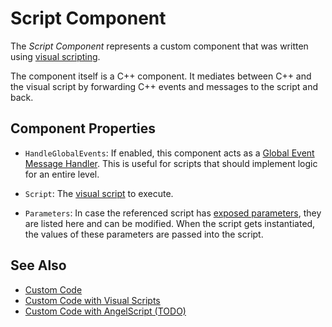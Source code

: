 # Script Component

The *Script Component* represents a custom component that was written using [visual scripting](visual-script-class-asset.md).

The component itself is a C++ component. It mediates between C++ and the visual script by forwarding C++ events and messages to the script and back.

## Component Properties

* `HandleGlobalEvents`: If enabled, this component acts as a [Global Event Message Handler](../../runtime/world/world-messaging.md#global-event-message-handlers). This is useful for scripts that should implement logic for an entire level.

* `Script`: The [visual script](visual-script-class-asset.md) to execute.

* `Parameters`: In case the referenced script has [exposed parameters](../../scenes/exposed-parameters.md), they are listed here and can be modified. When the script gets instantiated, the values of these parameters are passed into the script.

## See Also

* [Custom Code](../custom-code-overview.md)
* [Custom Code with Visual Scripts](visual-script-overview.md)
* [Custom Code with AngelScript (TODO)](../angelscript/angelscript-overview.md)
